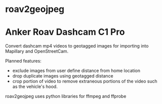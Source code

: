 # roav2geojpeg
# Anker Roav Dashcam C1 Pro

Convert dashcam mp4 videos to geotagged images for importing into Mapillary and OpenStreetCam.

Planned features:

* exclude images from user define distance from home location
* drop duplicate images using geotagged distance
* crop portion of video to remove extraneous portions of the video such as the vehicle's hood.

roav2geojpeg uses python libraries for ffmpeg and ffprobe
